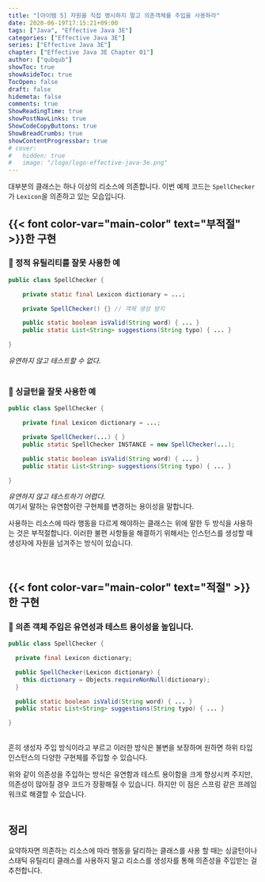```yaml
---
title: "[아이템 5] 자원을 직접 명시하지 말고 의존객체를 주입을 사용하라"
date: 2020-06-19T17:15:21+09:00
tags: ["Java", "Effective Java 3E"]
categories: ["Effective Java 3E"]
series: ["Effective Java 3E"]
chapter: ["Effective Java 3E Chapter 01"]
author: ["qubqub"]
showToc: true
showAsideToc: true
TocOpen: false
draft: false
hidemeta: false
comments: true
ShowReadingTime: true
showPostNavLinks: true
ShowCodeCopyButtons: true
ShowBreadCrumbs: true
showContentProgressbar: true
# cover:
#   hidden: true
#   image: "/logo/logo-effective-java-3e.png"
---
```

대부분의 클래스는 하나 이상의 리소스에 의존합니다. 이번 예제 코드는 `SpellChecker`가 `Lexicon`을 의존하고 있는 모습입니다.
<br>

## {{< font color-var="main-color" text="부적절" >}}한 구현

### 📌 정적 유틸리티를 잘못 사용한 예

``` java
public class SpellChecker {

    private static final Lexicon dictionary = ...;

    private SpellChecker() {} // 객체 생성 방지

    public static boolean isValid(String word) { ... }
    public static List<String> suggestions(String typo) { ... }

}
```
<i class="user-fa-alert-warning" aria-hidden="true"></i> _유연하지 않고 테스트할 수 없다._
<br>
<br>

### 📌 싱글턴을 잘못 사용한 예

``` java
public class SpellChecker {

    private final Lexicon dictionary = ...;

    private SpellChecker(...) { }
    public static SpellChecker INSTANCE = new SpellChecker(...);

    public static boolean isValid(String word) { ... }
    public static List<String> suggestions(String typo) { ... }

}
```
<i class="user-fa-alert-warning" aria-hidden="true"></i> _유연하지 않고 테스트하기 어렵다._
<br>
여기서 말하는 유연함이란 구현체를 변경하는 용이성을 말합니다.

사용하는 리소스에 따라 행동을 다르게 해야하는 클래스는 위에 말한 두 방식을 사용하는 것은 부적절합니다. 이러한 불편 사항들을 해결하기 위해서는 인스턴스를 생성할 때 생성자에 자원을 넘겨주는 방식이 있습니다.
<br>
<br>
<br>

## {{< font color-var="main-color" text="적절" >}}한 구현

### 📌 의존 객체 주입은 유연성과 테스트 용이성을 높입니다.

``` java
public class SpellChecker {

  private final Lexicon dictionary;

  public SpellChecker(Lexicon dictionary) {
    this.dictionary = Objects.requireNonNull(dictionary);
  }

  public static boolean isValid(String word) { ... }
  public static List<String> suggestions(String typo) { ... }

}
```
<br>
흔히 생성자 주입 방식이라고 부르고 이러한 방식은 불변을 보장하며 원하면 하위 타입 인스턴스의 다양한 구현체를 주입할 수 있습니다.

위와 같이 의존성을 주입하는 방식은 유연함과 테스트 용이함을 크게 향상시켜 주지만, 의존성이 많아질 경우 코드가 장황해질 수 있습니다. 하지만 이 점은 스프링 같은 프레임워크로 해결할 수 있습니다.
<br>
<br>

## <i class="user-fa-av-new-releases" aria-hidden="true"></i> 정리
요약하자면 의존하는 리소스에 따라 행동을 달리하는 클래스를 사용 할 때는 싱글턴이나 스태틱 유틸리티 클래스를 사용하지 말고 리소스를 생성자를 통해 의존성을 주입받는 걸 추천합니다.
<br>